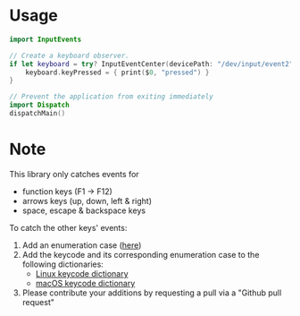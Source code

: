 # Usage

```swift
import InputEvents

// Create a keyboard observer.
if let keyboard = try? InputEventCenter(devicePath: "/dev/input/event2") {
    keyboard.keyPressed = { print($0, "pressed") }
}

// Prevent the application from exiting immediately
import Dispatch
dispatchMain()
```

# Note
This library only catches events for
- function keys (F1 -> F12)
- arrows keys (up, down, left & right)
- space, escape & backspace keys

To catch the other keys' events:
1) Add an enumeration case ([here](https://github.com/Dev1an/InputEvents/blob/0750b8dca86a80945fc1b1a8a6ec2536d49627c6/Sources/Keys.swift#L12))
2) Add the keycode and its corresponding enumeration case to the following dictionaries:
   - [Linux keycode dictionary](https://github.com/Dev1an/InputEvents/blob/0750b8dca86a80945fc1b1a8a6ec2536d49627c6/Sources/Keys.swift#L24)
   - [macOS keycode dictionary](https://github.com/Dev1an/InputEvents/blob/0750b8dca86a80945fc1b1a8a6ec2536d49627c6/Sources/Keys.swift#L47)
3) Please contribute your additions by requesting a pull via a "Github pull request"
